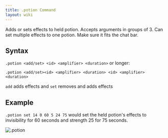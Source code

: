 ```yaml
---
title: .potion Command
layout: wiki
---
```

Adds or sets effects to held potion. Accepts arguments in groups of 3. Can set multiple effects to one potion. Make sure it fits the chat bar.

## Syntax

`.potion <add/set> <id> <amplifier> <duration>`
or longer:

`.potion <add/set><id> <amplifier> <duration> <id> <amplifier> <duration>`

`add` adds effects and `set` removes and adds effects

## Example
`.potion set 14 0 60 5 24 75` would set the held potion's effects to invisibility for 60 seconds and strength 25 for 75 seconds.

![.potion](https://cloud.githubusercontent.com/assets/11584045/8901300/74b61982-3450-11e5-9f3a-0a69402c380c.jpg)
